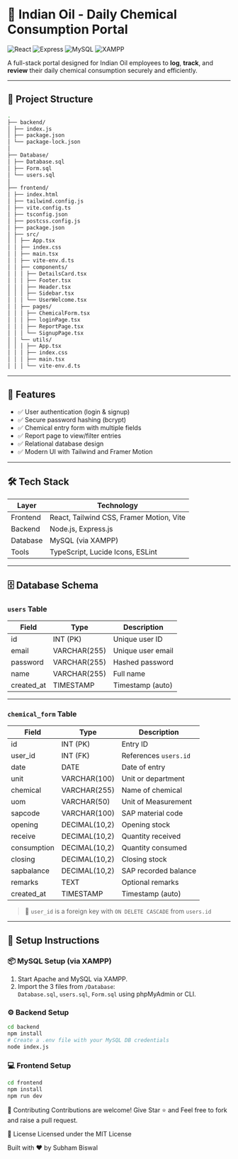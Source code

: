 # 🧪 Indian Oil - Daily Chemical Consumption Portal

![React](https://img.shields.io/badge/Frontend-React-blue?logo=react)
![Express](https://img.shields.io/badge/Backend-Express.js-lightgrey?logo=express)
![MySQL](https://img.shields.io/badge/Database-MySQL-blue?logo=mysql)
![XAMPP](https://img.shields.io/badge/Server-XAMPP-orange?logo=apache)


A full-stack portal designed for Indian Oil employees to **log**, **track**, and **review** their daily chemical consumption securely and efficiently.

---

## 📂 Project Structure

```bash
.
├── backend/
│ ├── index.js
│ ├── package.json
│ └── package-lock.json
│
├── Database/
│ ├── Database.sql
│ ├── Form.sql
│ └── users.sql
│
├── frontend/
│ ├── index.html
│ ├── tailwind.config.js
│ ├── vite.config.ts
│ ├── tsconfig.json
│ ├── postcss.config.js
│ ├── package.json
│ ├── src/
│ │ ├── App.tsx
│ │ ├── index.css
│ │ ├── main.tsx
│ │ ├── vite-env.d.ts
│ │ ├── components/
│ │ │ ├── DetailsCard.tsx
│ │ │ ├── Footer.tsx
│ │ │ ├── Header.tsx
│ │ │ ├── Sidebar.tsx
│ │ │ └── UserWelcome.tsx
│ │ ├── pages/
│ │ │ ├── ChemicalForm.tsx
│ │ │ ├── loginPage.tsx
│ │ │ ├── ReportPage.tsx
│ │ │ └── SignupPage.tsx
│ │ └── utils/
│ │ │ ├── App.tsx
│ │ │ ├── index.css
│ │ │ ├── main.tsx
│ │ │ └── vite-env.d.ts

```
---

## 🚀 Features

- ✅ User authentication (login & signup)
- ✅ Secure password hashing (bcrypt)
- ✅ Chemical entry form with multiple fields
- ✅ Report page to view/filter entries
- ✅ Relational database design
- ✅ Modern UI with Tailwind and Framer Motion

---

## 🛠️ Tech Stack

| Layer     | Technology                                |
|-----------|--------------------------------------------|
| Frontend  | React, Tailwind CSS, Framer Motion, Vite   |
| Backend   | Node.js, Express.js                        |
| Database  | MySQL (via XAMPP)                          |
| Tools     | TypeScript, Lucide Icons, ESLint           |

---

## 🗄️ Database Schema

### `users` Table

| Field       | Type         | Description                  |
|-------------|--------------|------------------------------|
| id          | INT (PK)     | Unique user ID               |
| email       | VARCHAR(255) | Unique user email            |
| password    | VARCHAR(255) | Hashed password              |
| name        | VARCHAR(255) | Full name                    |
| created_at  | TIMESTAMP    | Timestamp (auto)             |

---

### `chemical_form` Table

| Field        | Type           | Description                      |
|--------------|----------------|----------------------------------|
| id           | INT (PK)       | Entry ID                         |
| user_id      | INT (FK)       | References `users.id`            |
| date         | DATE           | Date of entry                    |
| unit         | VARCHAR(100)   | Unit or department               |
| chemical     | VARCHAR(255)   | Name of chemical                 |
| uom          | VARCHAR(50)    | Unit of Measurement              |
| sapcode      | VARCHAR(100)   | SAP material code                |
| opening      | DECIMAL(10,2)  | Opening stock                    |
| receive      | DECIMAL(10,2)  | Quantity received                |
| consumption  | DECIMAL(10,2)  | Quantity consumed                |
| closing      | DECIMAL(10,2)  | Closing stock                    |
| sapbalance   | DECIMAL(10,2)  | SAP recorded balance             |
| remarks      | TEXT           | Optional remarks                 |
| created_at   | TIMESTAMP      | Timestamp (auto)                 |

> 🔗 `user_id` is a foreign key with `ON DELETE CASCADE` from `users.id`

---

## 🧪 Setup Instructions

### 📦 MySQL Setup (via XAMPP)
1. Start Apache and MySQL via XAMPP.
2. Import the 3 files from `/Database`:  
   `Database.sql`, `users.sql`, `Form.sql` using phpMyAdmin or CLI.


### ⚙ Backend Setup

```bash
cd backend
npm install
# Create a .env file with your MySQL DB credentials
node index.js
```
### 💻 Frontend Setup
```bash
cd frontend
npm install
npm run dev
```

🤝 Contributing
Contributions are welcome! Give Star ⭐ and Feel free to fork and raise a pull request.

📜 License
Licensed under the MIT License

Built with ❤️ by Subham Biswal